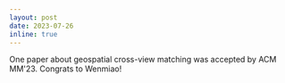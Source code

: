 ```yaml
---
layout: post
date: 2023-07-26
inline: true
---
```

One paper about geospatial cross-view matching was accepted by ACM MM'23. Congrats to Wenmiao!